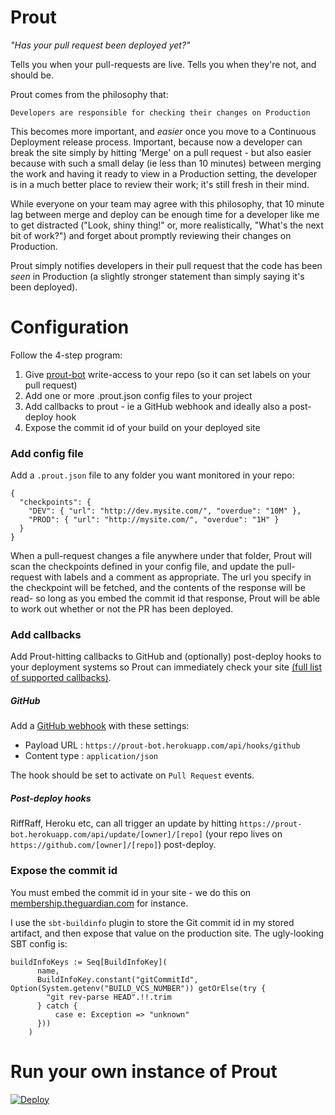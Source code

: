 # Prout

_"Has your pull request been deployed yet?"_

Tells you when your pull-requests are live. Tells you when they're not, and should be.

Prout comes from the philosophy that:

    Developers are responsible for checking their changes on Production

This becomes more important, and _easier_ once you move to a Continuous Deployment
release process. Important, because now a developer can break the site simply by
hitting 'Merge' on a pull request - but also easier because with such a small delay
(ie less than 10 minutes) between merging the work and having it ready to view in a
Production setting, the developer is in a much better place to review their work;
it's still fresh in their mind.

While everyone on your team may agree with this philosophy, that 10 minute lag
between merge and deploy can be enough time for a developer like me to get distracted
("Look, shiny thing!" or, more realistically, "What's the next bit of work?") and
forget about promptly reviewing their changes on Production.

Prout simply notifies developers in their pull request that the code has been _seen_
in Production (a slightly stronger statement than simply saying it's been deployed).


# Configuration

Follow the 4-step program:

1. Give [prout-bot](https://github.com/prout-bot) write-access to your repo (so it can set labels on your pull request)
2. Add one or more .prout.json config files to your project
3. Add callbacks to prout - ie a GitHub webhook and ideally also a post-deploy hook
4. Expose the commit id of your build on your deployed site

### Add config file

Add a `.prout.json` file to any folder you want monitored in your repo:

```
{
  "checkpoints": {
    "DEV": { "url": "http://dev.mysite.com/", "overdue": "10M" },
    "PROD": { "url": "http://mysite.com/", "overdue": "1H" }
  }
}
```

When a pull-request changes a file anywhere under that folder, Prout will scan the
checkpoints defined in your config file, and update the pull-request with labels
and a comment as appropriate. The url you specify in the checkpoint will be fetched,
and the contents of the response will be read- so long as you embed the commit id
that response, Prout will be able to work out whether or not the PR has been deployed.

### Add callbacks

Add Prout-hitting callbacks to GitHub and (optionally) post-deploy hooks to your deployment systems
so Prout can immediately check your site
[(full list of supported callbacks)](https://github.com/guardian/prout/blob/master/conf/routes).

##### GitHub

Add a [GitHub webhook](https://developer.github.com/webhooks/creating/#setting-up-a-webhook)
with these settings:

* Payload URL : `https://prout-bot.herokuapp.com/api/hooks/github`
* Content type : `application/json`

The hook should be set to activate on `Pull Request` events.

##### Post-deploy hooks

RiffRaff, Heroku etc, can all trigger an update by hitting `https://prout-bot.herokuapp.com/api/update/[owner]/[repo]`
(your repo lives on `https://github.com/[owner]/[repo]`) post-deploy.

### Expose the commit id

You must embed the commit id in your site - we do this on
[membership.theguardian.com](https://membership.theguardian.com/)
for instance.

I use the `sbt-buildinfo` plugin to store the Git commit id in my stored artifact, and then expose
that value on the production site. The ugly-looking SBT config is:

```
buildInfoKeys := Seq[BuildInfoKey](
      name,
      BuildInfoKey.constant("gitCommitId", Option(System.getenv("BUILD_VCS_NUMBER")) getOrElse(try {
        "git rev-parse HEAD".!!.trim
      } catch {
          case e: Exception => "unknown"
      }))
    )
```

# Run your own instance of Prout

[![Deploy](https://www.herokucdn.com/deploy/button.png)](https://heroku.com/deploy?template=https://github.com/guardian/prout)
